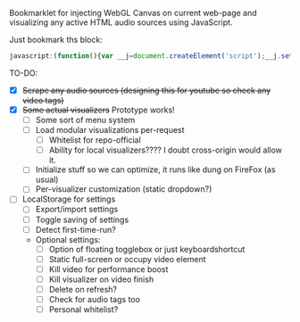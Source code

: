 Bookmarklet for injecting WebGL Canvas on current web-page and visualizing any active HTML audio sources using JavaScript.

Just bookmark ths block:

```js
javascript:(function(){var __j=document.createElement('script');__j.setAttribute('src','//rawgithub.com/bartlettmic/audio-visualizer-bookmarklet/master/index.js');document.body.appendChild(__j);}());
```

TO-DO:
* [x] ~~Scrape any audio sources (designing this for youtube so check any video tags)~~
* [x] ~~Some actual visualizers~~ Prototype works!
    * [ ] Some sort of menu system
    * [ ] Load modular visualizations per-request
        * [ ] Whitelist for repo-official
        * [ ] Ability for local visualizers???? I doubt cross-origin would allow it.
    * [ ] Initialize stuff so we can optimize, it runs like dung on FireFox (as usual)
    * [ ] Per-visualizer customization (static dropdown?)
* [ ] LocalStorage for settings
    * [ ] Export/import settings
    * [ ] Toggle saving of settings
    * [ ] Detect first-time-run?
    * Optional settings:
        * [ ] Option of floating togglebox or just keyboardshortcut
        * [ ] Static full-screen or occupy video element
        * [ ] Kill video for performance boost
        * [ ] Kill visualizer on video finish
        * [ ] Delete on refresh?
        * [ ] Check for audio tags too
        * [ ] Personal whitelist?